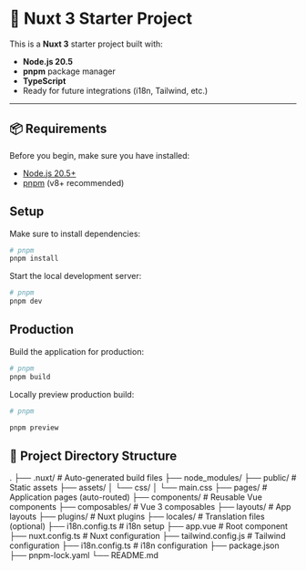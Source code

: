 # 🚀 Nuxt 3 Starter Project

This is a **Nuxt 3** starter project built with:

- **Node.js 20.5**
- **pnpm** package manager
- **TypeScript**
- Ready for future integrations (i18n, Tailwind, etc.)

---

## 📦 Requirements

Before you begin, make sure you have installed:

- [Node.js 20.5+](https://nodejs.org/)
- [pnpm](https://pnpm.io/) (v8+ recommended)

## Setup

Make sure to install dependencies:

```bash
# pnpm
pnpm install

```

Start the local development server:

```bash
# pnpm
pnpm dev

```

## Production

Build the application for production:

```bash
# pnpm
pnpm build

```

Locally preview production build:

```bash
# pnpm

pnpm preview

```

## 📂 Project Directory Structure

.
├── .nuxt/ # Auto-generated build files
├── node_modules/
├── public/ # Static assets
├── assets/
│ └── css/
│ └── main.css
├── pages/ # Application pages (auto-routed)
├── components/ # Reusable Vue components
├── composables/ # Vue 3 composables
├── layouts/ # App layouts
├── plugins/ # Nuxt plugins
├── locales/ # Translation files (optional)
├── i18n.config.ts # i18n setup
├── app.vue # Root component
├── nuxt.config.ts # Nuxt configuration
├── tailwind.config.js # Tailwind configuration
├── i18n.config.ts # i18n configuration
├── package.json
├── pnpm-lock.yaml
└── README.md

```

```
